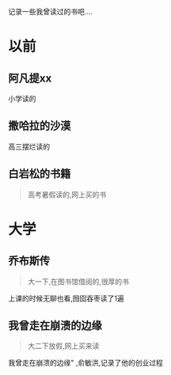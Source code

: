 记录一些我曾读过的书吧....





# 以前



## 阿凡提xx

小学读的





## 撒哈拉的沙漠 

高三摆烂读的



## 白岩松的书籍

> 高考暑假读的,网上买的书









# 大学



## 乔布斯传



> 大一下,在图书馆借阅的,很厚的书

上课的时候无聊也看,囫囵吞枣读了1遍



## 我曾走在崩溃的边缘



> 大二下放假,网上买来读

我曾走在崩溃的边缘" ,俞敏洪,记录了他的创业过程
